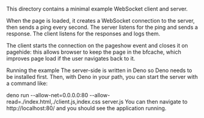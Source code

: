 This directory contains a minimal example WebSocket client and server.

When the page is loaded, it creates a WebSocket connection to the server, then sends a ping every second. The server listens for the ping and sends a response. The client listens for the responses and logs them.

The client starts the connection on the pageshow event and closes it on pagehide: this allows browser to keep the page in the bfcache, which improves page load if the user navigates back to it.

Running the example
The server-side is written in Deno so Deno needs to be installed first. Then, with Deno in your path, you can start the server with a command like:

deno run --allow-net=0.0.0.0:80 --allow-read=./index.html,./client.js,index.css server.js
You can then navigate to http://localhost:80/ and you should see the application running.